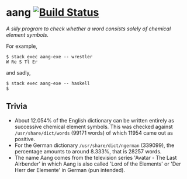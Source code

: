 # aang [![Build Status](https://travis-ci.org/kmein/aang.svg?branch=master)](https://travis-ci.org/kmein/aang)
*A silly program to check whether a word consists solely of chemical element symbols.*

For example,
```
$ stack exec aang-exe -- wrestler
W Re S Tl Er
```
and sadly,
```
$ stack exec aang-exe -- haskell
$
```

## Trivia
* About 12.054% of the English dictionary can be written entirely as successive chemical element symbols.
  This was checked against `/usr/share/dict/words` (99171 words) of which 11954 came out as positive.
* For the German dictionary `/usr/share/dict/ngerman` (339099), the percentage
  amounts to around 8.333%, that is 28257 words.
* The name Aang comes from the television series 'Avatar - The Last Airbender' in which Aang is also called
  'Lord of the Elements' or 'Der Herr der Elemente' in German (pun intended).

